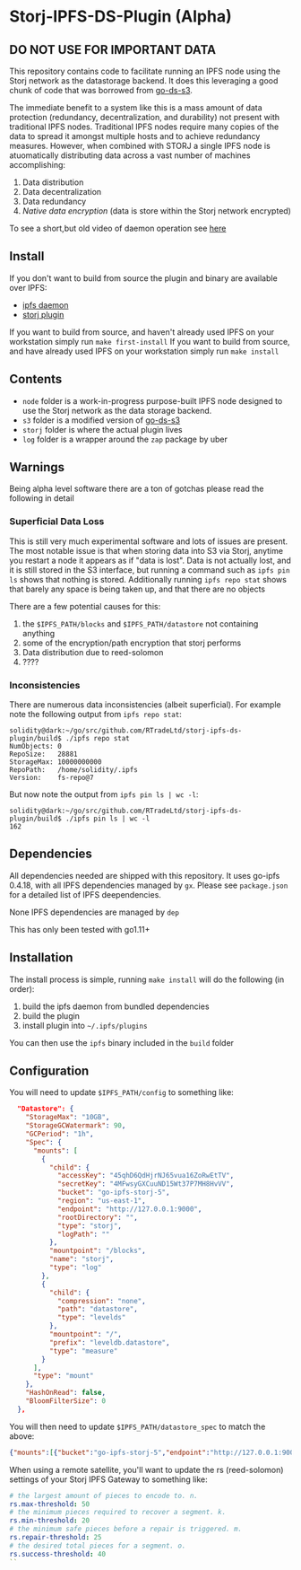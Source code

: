 
# Storj-IPFS-DS-Plugin (Alpha)

## DO NOT USE FOR IMPORTANT DATA

This repository contains code to facilitate running an IPFS node using the Storj network as the datastorage backend. It does this leveraging a good chunk of code that was borrowed from [go-ds-s3](https://github.com/ipfs/go-ds-s3).

The immediate benefit to a system like this is a mass amount of data protection (redundancy, decentralization, and durability) not present with traditional IPFS nodes. Traditional IPFS nodes require many copies of the data to spread it amongst multiple hosts and to achieve redundancy measures. However, when combined with STORJ a single IPFS node is atuomatically distributing data across a vast number of machines accomplishing:

1) Data distribution
2) Data decentralization
3) Data redundancy
4) *Native data encryption* (data is store within the Storj network encrypted)

To see a short,but old video of daemon operation see [here](https://gateway.temporal.cloud/ipfs/QmeFisZdZuHmnwaXEUBCaMJmoHQLLPn3DJfNiYwdCug5iG)

## Install

If you don't want to build from source the plugin and binary are available over IPFS:

* [ipfs daemon](https://gateway.temporal.cloud/ipfs/QmSdkwizYDuBFVtiMNhs6S5XaakCPJWwgmGHJFks9DMrzh)
* [storj plugin](https://gateway.temporal.cloud/ipfs/QmTovRLGCHfLextTGyYrfL1hfRNPm67erD5EDaANFmdck3)

If you want to build from source, and haven't already used IPFS on your workstation simply run `make first-install`
If you want to build from source, and have already used IPFS on your workstation simply run `make install`

## Contents

* `node` folder is a work-in-progress purpose-built IPFS node designed to use the Storj network as the data storage backend.
* `s3` folder is a modified version of [go-ds-s3](https://github.com/ipfs/go-ds-s3) 
* `storj` folder is where the actual plugin lives
* `log` folder is a wrapper around the `zap` package by uber

## Warnings

Being alpha level software there are a ton of gotchas please read the following in detail

### Superficial Data Loss

This is still very much experimental software and lots of issues are present. The most notable issue is that when storing data into S3 via Storj, anytime you restart a node it appears as if "data is lost".  Data is not actually lost, and it is still stored in the S3 interface, but running a command such as `ipfs pin ls` shows that nothing is stored. Additionally running `ipfs repo stat` shows that barely any space is being taken up, and that there are no objects

There are a few potential causes for this:

1) the `$IPFS_PATH/blocks` and `$IPFS_PATH/datastore` not containing anything
2) some of the encryption/path encryption that storj performs
3) Data distribution due to reed-solomon
4) ????

### Inconsistencies

There are numerous data inconsistencies (albeit superficial). For example note the following output from `ipfs repo stat`:

```shell
solidity@dark:~/go/src/github.com/RTradeLtd/storj-ipfs-ds-plugin/build$ ./ipfs repo stat
NumObjects: 0
RepoSize:   28881
StorageMax: 10000000000
RepoPath:   /home/solidity/.ipfs
Version:    fs-repo@7
```

But now note the output from `ipfs pin ls | wc -l`:

```shell
solidity@dark:~/go/src/github.com/RTradeLtd/storj-ipfs-ds-plugin/build$ ./ipfs pin ls | wc -l
162
```

## Dependencies

All dependencies needed are shipped with this repository. It uses go-ipfs 0.4.18, with all IPFS dependencies managed by `gx`. Please see `package.json` for a detailed list of IPFS deependencies.

None IPFS dependencies are managed by `dep`

This has only been tested with go1.11+

## Installation

The install process is simple, running `make install` will do the following (in order):

1) build the ipfs daemon from bundled dependencies
2) build the plugin
3) install plugin into `~/.ipfs/plugins`

You can then use the `ipfs` binary included in the `build` folder

## Configuration

You will need to update `$IPFS_PATH/config` to something like:

```json
  "Datastore": {
    "StorageMax": "10GB",
    "StorageGCWatermark": 90,
    "GCPeriod": "1h",
    "Spec": {
      "mounts": [
        {
          "child": {
            "accessKey": "45qhD6QdHjrNJ65vua16ZoRwEtTV",
            "secretKey": "4MFwsyGXCuuND15Wt37P7MH8HvVV",
            "bucket": "go-ipfs-storj-5",
            "region": "us-east-1",
            "endpoint": "http://127.0.0.1:9000",
            "rootDirectory": "",
            "type": "storj",
            "logPath": ""
          },
          "mountpoint": "/blocks",
          "name": "storj",
          "type": "log"
        },
        {
          "child": {
            "compression": "none",
            "path": "datastore",
            "type": "levelds"
          },
          "mountpoint": "/",
          "prefix": "leveldb.datastore",
          "type": "measure"
        }
      ],
      "type": "mount"
    },
    "HashOnRead": false,
    "BloomFilterSize": 0
  },
```

You will then need to update `$IPFS_PATH/datastore_spec` to match the above:

```json
{"mounts":[{"bucket":"go-ipfs-storj-5","endpoint":"http://127.0.0.1:9000","mountpoint":"/blocks","region":"us-east-1","rootDirectory":""},{"mountpoint":"/","path":"datastore","type":"levelds"}],"type":"mount"}
```

When using a remote satellite, you'll want to update the rs (reed-solomon) settings of your Storj IPFS Gateway to something like:

```yaml
# the largest amount of pieces to encode to. n.
rs.max-threshold: 50
# the minimum pieces required to recover a segment. k.
rs.min-threshold: 20
# the minimum safe pieces before a repair is triggered. m.
rs.repair-threshold: 25
# the desired total pieces for a segment. o.
rs.success-threshold: 40
``
